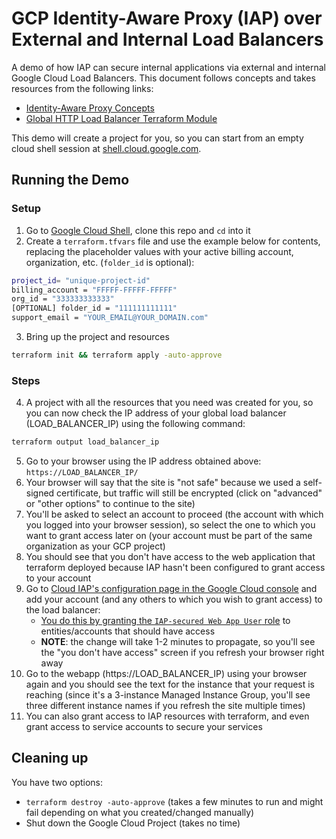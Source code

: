 # GCP Identity-Aware Proxy (IAP) over External and Internal Load Balancers

A demo of how IAP can secure internal applications via external and internal Google Cloud Load Balancers. This document follows concepts and takes resources from the following links:
- [Identity-Aware Proxy Concepts](https://cloud.google.com/iap/docs/concepts-overview)
- [Global HTTP Load Balancer Terraform Module](https://github.com/terraform-google-modules/terraform-google-lb-http)


This demo will create a project for you, so you can start from an empty cloud shell session at [shell.cloud.google.com](shell.cloud.google.com).

## Running the Demo

### Setup
1. Go to [Google Cloud Shell](https://shell.cloud.google.com), clone this repo and `cd` into it
2. Create a `terraform.tfvars` file and use the example below for contents, replacing the placeholder values with your active billing account, organization, etc. (`folder_id` is optional):
```sh
project_id= "unique-project-id"
billing_account = "FFFFF-FFFFF-FFFFF"
org_id = "333333333333"
[OPTIONAL] folder_id = "111111111111"
support_email = "YOUR_EMAIL@YOUR_DOMAIN.com"
```
3. Bring up the project and resources
```sh
terraform init && terraform apply -auto-approve
```

### Steps

4. A project with all the resources that you need was created for you, so you can now check the IP address of your global load balancer (LOAD_BALANCER_IP) using the following command:
```sh
terraform output load_balancer_ip
```
5. Go to your browser using the IP address obtained above: `https://LOAD_BALANCER_IP/`
6. Your browser will say that the site is "not safe" because we used a self-signed certificate, but traffic will still be encrypted (click on "advanced" or "other options" to continue to the site)
7. You'll be asked to select an account to proceed (the account with which you logged into your browser session), so select the one to which you want to grant access later on (your account must be part of the same organization as your GCP project)
8. You should see that you don't have access to the web application that terraform deployed because IAP hasn't been configured to grant access to your account
9. Go to [Cloud IAP's configuration page in the Google Cloud console](https://console.cloud.google.com/security/iap) and add your account (and any others to which you wish to grant access) to the load balancer:
    - [You do this by granting the `IAP-secured Web App User` role](https://cloud.google.com/iap/docs/concepts-overview#authorization) to entities/accounts that should have access
    - **NOTE**: the change will take 1-2 minutes to propagate, so you'll see the "you don't have access" screen if you refresh your browser right away
10. Go to the webapp (https://LOAD_BALANCER_IP) using your browser again and you should see the text for the instance that your request is reaching (since it's a 3-instance Managed Instance Group, you'll see three different instance names if you refresh the site multiple times)
11. You can also grant access to IAP resources with terraform, and even grant access to service accounts to secure your services

## Cleaning up
You have two options:
- `terraform destroy -auto-approve` (takes a few minutes to run and might fail depending on what you created/changed manually)
- Shut down the Google Cloud Project (takes no time)